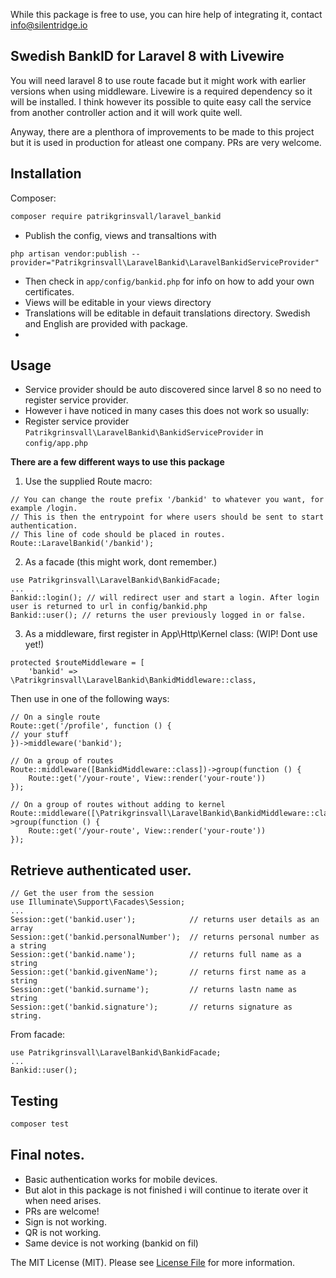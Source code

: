 
While this package is free to use, you can hire help of integrating it, contact info@silentridge.io


## Swedish BankID for Laravel 8 with Livewire 
You will need laravel 8 to use route facade but it might work with earlier versions when using middleware. Livewire is a required dependency so it will be installed. I think however its possible to quite easy call the service from another controller action and it will work quite well.

Anyway, there are a plenthora of improvements to be made to this project but it is used in production for atleast one company. PRs are very welcome.


## Installation

Composer:
```bash
composer require patrikgrinsvall/laravel_bankid
```
- Publish the config, views and transaltions with
```
php artisan vendor:publish --provider="Patrikgrinsvall\LaravelBankid\LaravelBankidServiceProvider"
```
- Then check in `app/config/bankid.php` for info on how to add your own certificates.
- Views will be editable in your views directory
- Translations will be editable in defauit translations directory. Swedish and English are provided with package.
- 
## Usage
- Service provider should be auto discovered since larvel 8 so no need to register service provider. 
- However i have noticed in many cases this does not work so usually:
- Register service provider `Patrikgrinsvall\LaravelBankid\BankidServiceProvider` in `config/app.php`

**There are a few different ways to use this package**
1. Use the supplied Route macro:
```
// You can change the route prefix '/bankid' to whatever you want, for example /login.
// This is then the entrypoint for where users should be sent to start authentication.
// This line of code should be placed in routes.
Route::LaravelBankid('/bankid'); 
```

2. As a facade (this might work, dont remember.)
```
use Patrikgrinsvall\LaravelBankid\BankidFacade;
...
Bankid::login(); // will redirect user and start a login. After login user is returned to url in config/bankid.php
Bankid::user(); // returns the user previously logged in or false.
```

3. As a middleware, first register in App\Http\Kernel class: (WIP! Dont use yet!) 
```
protected $routeMiddleware = [
    'bankid' => \Patrikgrinsvall\LaravelBankid\BankidMiddleware::class,
```
 Then use in one of the following ways:
```
// On a single route
Route::get('/profile', function () {
// your stuff
})->middleware('bankid');

// On a group of routes
Route::middleware([BankidMiddleware::class])->group(function () {
    Route::get('/your-route', View::render('your-route'))
});

// On a group of routes without adding to kernel
Route::middleware([\Patrikgrinsvall\LaravelBankid\BankidMiddleware::class])->group(function () {
    Route::get('/your-route', View::render('your-route'))
});
```

## Retrieve authenticated user.

```
// Get the user from the session
use Illuminate\Support\Facades\Session;
...
Session::get('bankid.user');            // returns user details as an array
Session::get('bankid.personalNumber');  // returns personal number as a string
Session::get('bankid.name');            // returns full name as a string
Session::get('bankid.givenName');       // returns first name as a string
Session::get('bankid.surname');         // returns lastn name as string
Session::get('bankid.signature');       // returns signature as string.
```
From facade:
```
use Patrikgrinsvall\LaravelBankid\BankidFacade;
...
Bankid::user();
``` 

## Testing

```bash
composer test
```

## Final notes. 
-  Basic authentication works for mobile devices.
-  But alot in this package is not finished i will continue to iterate over it when need arises.
-  PRs are welcome!
-  Sign is not working.
-  QR is not working.
-  Same device is not working (bankid on fil)





The MIT License (MIT). Please see [License File](LICENSE.md) for more information.
